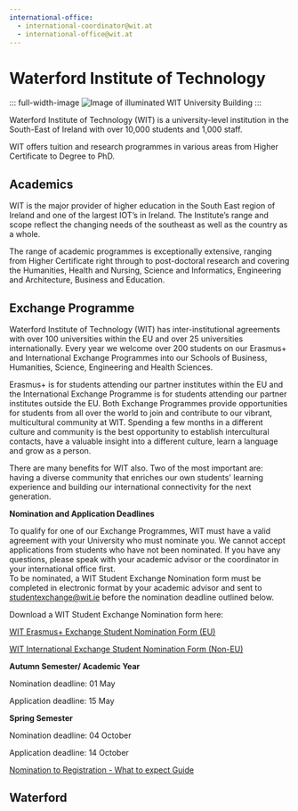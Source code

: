 ```yaml
---
international-office:
  - international-coordinator@wit.at
  - international-office@wit.at
---
```


# Waterford Institute of Technology

::: full-width-image
<img :src="$withBase('/assets/img/partner/wit/wit-front.webp')" alt="Image of illuminated WIT University Building" title="Waterford Institute of Technology (WIT)">
:::

Waterford Institute of Technology (WIT) is a university-level institution in the South-East of Ireland with over 10,000 students and 1,000 staff.

WIT offers tuition and research programmes in various areas from Higher Certificate to Degree to PhD.

<!-- more -->

## Academics

WIT is the major provider of higher education in the South East region of Ireland and one of the largest IOT’s in Ireland. The Institute’s range and scope reflect the changing needs of the southeast as well as the country as a whole.

The range of academic programmes is exceptionally extensive, ranging from Higher Certificate right through to post-doctoral research and covering the Humanities, Health and Nursing, Science and Informatics, Engineering and Architecture, Business and Education.

## Exchange Programme

Waterford Institute of Technology (WIT) has inter-institutional agreements with over 100 universities within the EU and over 25 universities internationally.  Every year we welcome over 200 students on our Erasmus+ and International Exchange Programmes into our Schools of Business, Humanities, Science, Engineering and Health Sciences. 

Erasmus+ is for students attending our partner institutes within the EU and the International Exchange Programme is for students attending our partner institutes outside the EU. 
Both Exchange Programmes provide opportunities for students from all over the world to join and contribute to our vibrant, multicultural community at WIT. Spending a few months in a different culture and community is the best opportunity to establish intercultural contacts, have a valuable insight into a different culture, learn a language and grow as a person.  

There are many benefits for WIT also. Two of the most important are: having a diverse community that enriches our own students' learning experience and building our international connectivity for the next generation.

**Nomination and Application Deadlines**

To qualify for one of our Exchange Programmes, WIT must have a valid agreement with your University who must nominate you. We cannot accept applications from students who have not been nominated. If you have any questions, please speak with your academic advisor or the coordinator in your international office first.  
To be nominated, a WIT Student Exchange Nomination form must be completed in electronic format by your academic advisor and sent to studentexchange@wit.ie before the nomination deadline outlined below. 

Download a WIT Student Exchange Nomination form here:

[WIT Erasmus+ Exchange Student Nomination Form (EU)](https://www.wit.ie/images/uploads/International_PDF/Student_Exchange_Nomination_Form_Erasmus_S1__Full_Year_1.xlsx)

[WIT International Exchange Student Nomination Form (Non-EU)](https://www.wit.ie/images/uploads/International_PDF/Student_Exchange_Nomination_Form_Intex_S1__Full_Year_1.xlsx)

**Autumn Semester/ Academic Year**

Nomination deadline: 01 May 

Application deadline: 15 May 

**Spring Semester**

Nomination deadline: 04 October 

Application deadline: 14 October

[Nomination to Registration - What to expect Guide](https://www.wit.ie/images/uploads/International_PDF/Nomination_to_Registration-_What_to_expect_Guide.pdf)



## Waterford

<Youtube id="SfnzOyahgig"/>

